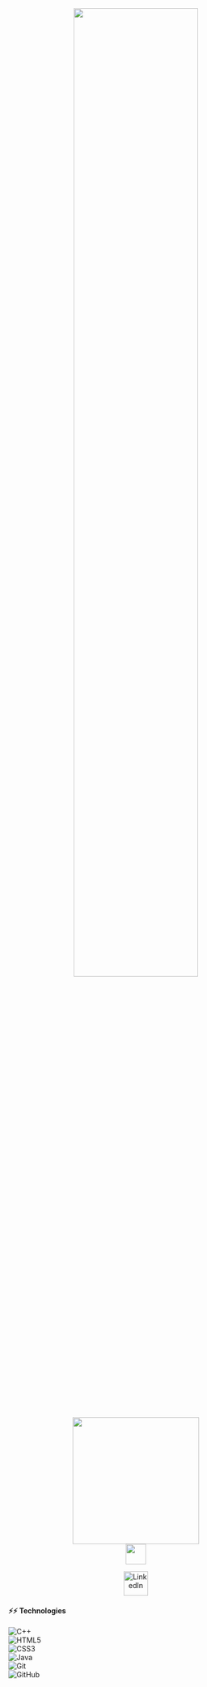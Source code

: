 <div align="center">
<img src="https://readme-typing-svg.demolab.com?font=Inconsolata&weight=500&size=50&duration=4000&pause=300&color=A7A459&center=true&vCenter=true&multiline=true&repeat=true&random=false&width=1300&height=140&lines=Hello+hello;I'm+Manar+Taha%2C+a+Front-End+Developer+girl+%E2%9C%A9" width="70%" />
<br><br>
<br><br>
    <img src="https://tatepro.com/wp-content/uploads/2022/01/fe1.jpg" height="250"   /> <br>
  <img src="https://raw.githubusercontent.com/innng/innng/master/assets/kyubey.gif" height="40" />
<br>
<p align="center">
  <a href="https://www.linkedin.com/in/manar-taha-1847442b6/">
    <img alt="LinkedIn" title="LinkedIn" height="48" width="48" src="https://cdn.simpleicons.org/linkedin"></a>
</p>
</div>
<h4>⚡⚡ Technologies</h4> 

![C++](https://img.shields.io/badge/-C++-00599C?style=flat-square&logo=c) <br>
![HTML5](https://img.shields.io/badge/-HTML5-E34F26?style=flat-square&logo=html5&logoColor=white) <br>
![CSS3](https://img.shields.io/badge/-CSS3-1572B6?style=flat-square&logo=css3) <br>
![Java](https://img.shields.io/badge/-java-E34A86?style=flat-square&logo=java) <br>
![Git](https://img.shields.io/badge/-Git-black?style=flat-square&logo=git) <br>
![GitHub](https://img.shields.io/badge/-GitHub-181717?style=flat-square&logo=github) 



